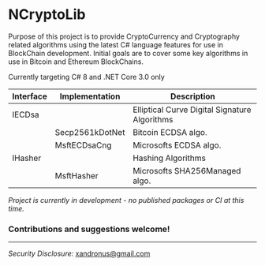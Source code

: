 # NCryptoLib
Purpose of this project is to provide CryptoCurrency and Cryptography related algorithms using the latest C# language features for use in BlockChain development. Initial goals are to cover some key algorithms in use in Bitcoin and Ethereum BlockChains.

Currently targeting C# 8 and .NET Core 3.0 only

| Interface | Implementation | Description |
| --- | --- | --- |
| IECDsa |                 | Elliptical Curve Digital Signature Algorithms |
|       | Secp2561kDotNet | Bitcoin ECDSA algo. |
|       | MsftECDsaCng | Microsofts ECDSA algo. |
| IHasher |                 | Hashing Algorithms |
|       | MsftHasher | Microsofts SHA256Managed algo. |

_Project is currently in development - no published packages or CI at this time._

### **Contributions and suggestions welcome!** ###

---

*Security Disclosure:* xandronus@gmail.com